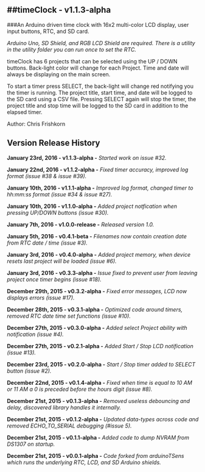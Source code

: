 ##timeClock - v1.1.3-alpha
---
###An Arduino driven time clock with 16x2 multi-color LCD display, user input buttons, RTC, and SD card.

*Arduino Uno, SD Shield, and RGB LCD Shield are required. There is a utility in the utility folder you can run once to set the RTC.*

timeClock has 6 projects that can be selected using the UP / DOWN buttons. Back-light color will change for each Project. Time and date will always be displaying on the main screen.

To start a timer press SELECT, the back-light will change red notifying you the timer is running. The project title, start time, and date will be logged to the SD card using a CSV file. Pressing SELECT again will stop the timer, the project title and stop time will be logged to the SD card in addition to the elapsed timer.

Author: Chris Frishkorn

Version Release History
---
**January 23rd, 2016  - v1.1.3-alpha   -** *Started work on issue #32.*

**January 22nd, 2016  - v1.1.2-alpha   -** *Fixed timer accuracy, improved log format (issue #38 & issue #39).*

**January 10th, 2016  - v1.1.1-alpha   -** *Improved log format, changed timer to hh:mm:ss format (issue #34 & issue #27).*

**January 10th, 2016  - v1.1.0-alpha   -** *Added project notfication when pressing UP/DOWN buttons (issue #30).*

**January 7th, 2016   - v1.0.0-release -** *Released version 1.0.*

**January 5th, 2016   - v0.4.1-beta    -** *Filenames now contain creation date from RTC date / time (issue #3).*

**January 3rd, 2016   - v0.4.0-alpha   -** *Added project memory, when device resets last project will be loaded (issue #6).*

**January 3rd, 2016   - v0.3.3-alpha   -** *Issue fixed to prevent user from leaving project once timer begins (issue #18).*

**December 29th, 2015 - v0.3.2-alpha   -** *Fixed error messages, LCD now displays errors (issue #17).*

**December 28th, 2015 - v0.3.1-alpha   -** *Optimized code around timers, removed RTC date time set functions (issue #10).*

**December 27th, 2015 - v0.3.0-alpha   -** *Added select Project ability with notification (issue #4).*

**December 27th, 2015 - v0.2.1-alpha   -** *Added Start / Stop LCD notification (issue #13).*

**December 23rd, 2015 - v0.2.0-alpha   -** *Start / Stop timer added to SELECT button (issue #2).*

**December 22nd, 2015 - v0.1.4-alpha   -** *Fixed when time is equal to 10 AM or 11 AM a 0 is preceded before the hours digit (issue #8).*

**December 21st, 2015 - v0.1.3-alpha   -** *Removed useless debouncing and delay, discovered library handles it internally.*

**December 21st, 2015 - v0.1.2-alpha   -** *Updated data-types across code and removed ECHO_TO_SERIAL debugging (#issue 5).*

**December 21st, 2015 - v0.1.1-alpha   -** *Added code to dump NVRAM from DS1307 on startup.*

**December 21st, 2015 - v0.0.1-alpha   -** *Code forked from arduinoTSens which runs the underlying RTC, LCD, and SD Arduino shields.*
